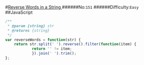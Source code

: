 #[Reverse Words in a String ](https://leetcode.com/problems/reverse-words-in-a-string/)
######No:`151`
######Difficulty:`Easy`
##JavaScript

```javascript
/**
 * @param {string} str
 * @returns {string}
 */
var reverseWords = function(str) {
    return str.split(' ').reverse().filter(function(item) {
            return '' != item;
            }).join(' ').trim();
};

```
